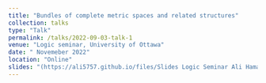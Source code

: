 ```yaml
---
title: "Bundles of complete metric spaces and related structures"
collection: talks
type: "Talk"
permalink: /talks/2022-09-03-talk-1
venue: "Logic seminar, University of Ottawa"
date: " Novemeber 2022"
location: "Online"
slides: "(https://ali5757.github.io/files/Slides Logic Seminar Ali Hamad.pdf)"
---
```

